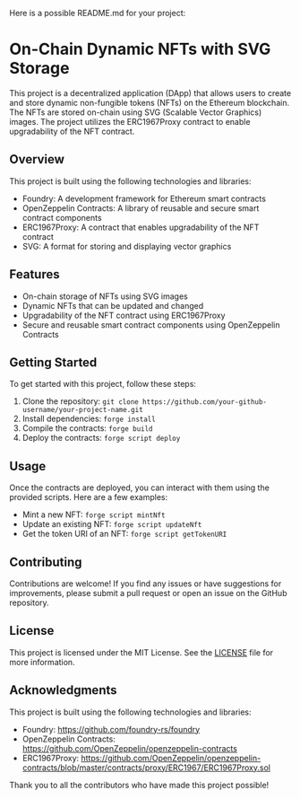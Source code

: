 Here is a possible README.md for your project:

# On-Chain Dynamic NFTs with SVG Storage

This project is a decentralized application (DApp) that allows users to create and store dynamic non-fungible tokens (NFTs) on the Ethereum blockchain. The NFTs are stored on-chain using SVG (Scalable Vector Graphics) images. The project utilizes the ERC1967Proxy contract to enable upgradability of the NFT contract.

## Overview

This project is built using the following technologies and libraries:

- Foundry: A development framework for Ethereum smart contracts
- OpenZeppelin Contracts: A library of reusable and secure smart contract components
- ERC1967Proxy: A contract that enables upgradability of the NFT contract
- SVG: A format for storing and displaying vector graphics

## Features

- On-chain storage of NFTs using SVG images
- Dynamic NFTs that can be updated and changed
- Upgradability of the NFT contract using ERC1967Proxy
- Secure and reusable smart contract components using OpenZeppelin Contracts

## Getting Started

To get started with this project, follow these steps:

1. Clone the repository: `git clone https://github.com/your-github-username/your-project-name.git`
2. Install dependencies: `forge install`
3. Compile the contracts: `forge build`
4. Deploy the contracts: `forge script deploy`

## Usage

Once the contracts are deployed, you can interact with them using the provided scripts. Here are a few examples:

- Mint a new NFT: `forge script mintNft`
- Update an existing NFT: `forge script updateNft`
- Get the token URI of an NFT: `forge script getTokenURI`

## Contributing

Contributions are welcome! If you find any issues or have suggestions for improvements, please submit a pull request or open an issue on the GitHub repository.

## License

This project is licensed under the MIT License. See the [LICENSE](LICENSE) file for more information.

## Acknowledgments

This project is built using the following technologies and libraries:

- Foundry: https://github.com/foundry-rs/foundry
- OpenZeppelin Contracts: https://github.com/OpenZeppelin/openzeppelin-contracts
- ERC1967Proxy: https://github.com/OpenZeppelin/openzeppelin-contracts/blob/master/contracts/proxy/ERC1967/ERC1967Proxy.sol

Thank you to all the contributors who have made this project possible!
